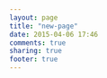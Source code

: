 ```yaml
---
layout: page
title: "new-page"
date: 2015-04-06 17:46
comments: true
sharing: true
footer: true
---
```


